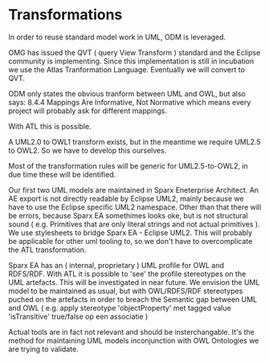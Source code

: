 # Transformations


In order to reuse standard model work in UML, ODM is leveraged.

OMG has issued the QVT ( query View Transform ) standard and the Eclipse community is implementing.
Since this implementation is still in incubation we use the Atlas Tranformation Language. Eventually we will convert to QVT.

ODM only states the obvious tranform between UML and OWL, but also says:
  8.4.4 Mappings Are Informative, Not Normative 
which means every project will probably ask for different mappings.

With ATL this is possible.

A UML2.0 to OWL1 transform exists, but in the meantime we require UML2.5 to OWL2. So we have to develop this ourselves.

Most of the transformation rules will be generic for UML2.5-to-OWL2, in due time these will be identified.

Our first two UML models are maintained in Sparx Eneterprise Architect. An AE export is not directly readable by Eclipse UML2, mainly because we have to use the Eclipse specific UML2 namespace.
Other than that there will be errors, because Sparx EA somethimes looks oke, but is not structural sound ( e.g. Primitives that are only literal strings and not actual primitives ). We use stylesheets to bridge Sparx EA - Eclipse UML2. This will probably be applicable for other uml tooling to, so we don't have to overcomplicate the ATL transformation. 

Sparx EA has an ( internal, proprietary ) UML profile for OWL and RDFS/RDF. With ATL it is possible to 'see' the profile stereotypes on the UML artefacts. This will be investigated in near future.
We envision the UML model to be maintained as usual, but with OWL/RDFS/RDF stereotypes puched on the artefacts in order to breach the Semantic gap between UML and OWL ( e.g. apply stereotype 'objectProperty' met tagged value 'isTransitive' true/false op een associatie )

Actual tools are in fact not relevant and should be insterchangable. It's the method for maintaining UML models inconjunction with OWL Ontologies we are trying to validate.
